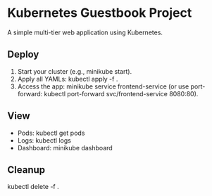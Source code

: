 # Kubernetes Guestbook Project

A simple multi-tier web application using Kubernetes.

## Deploy
1. Start your cluster (e.g., minikube start).
2. Apply all YAMLs: kubectl apply -f .
3. Access the app: minikube service frontend-service (or use port-forward: kubectl port-forward svc/frontend-service 8080:80).

## View
- Pods: kubectl get pods
- Logs: kubectl logs <pod-name>
- Dashboard: minikube dashboard

## Cleanup
kubectl delete -f .

